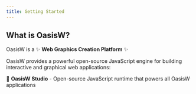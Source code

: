 ```yaml
---
title: Getting Started
---
```


## What is OasisW?

OasisW is a ✨ **Web Graphics Creation Platform** ✨

OasisW provides a powerful open-source JavaScript engine for building interactive and graphical web applications:

🦾 **OasisW Studio** - Open-source JavaScript runtime that powers all OasisW applications

<!-- ## Getting Started with OasisW Studio

OasisW Studio is perfect for developers who want maximum control over their 3D web applications.

**Best for:** Experienced programmers, performance-critical applications, custom workflows  
**Choose when:** You want maximum control, have specific architectural requirements, or are building complex systems -->

<!-- Questions? Chat with us on [Discord](https://discord.gg/RSaMRzg). -->
